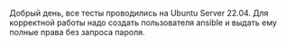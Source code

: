 Добрый день, все тесты проводились на Ubuntu Server 22.04. Для корректной работы надо создать пользователя ansible и выдать ему полные права без запроса пароля. 
